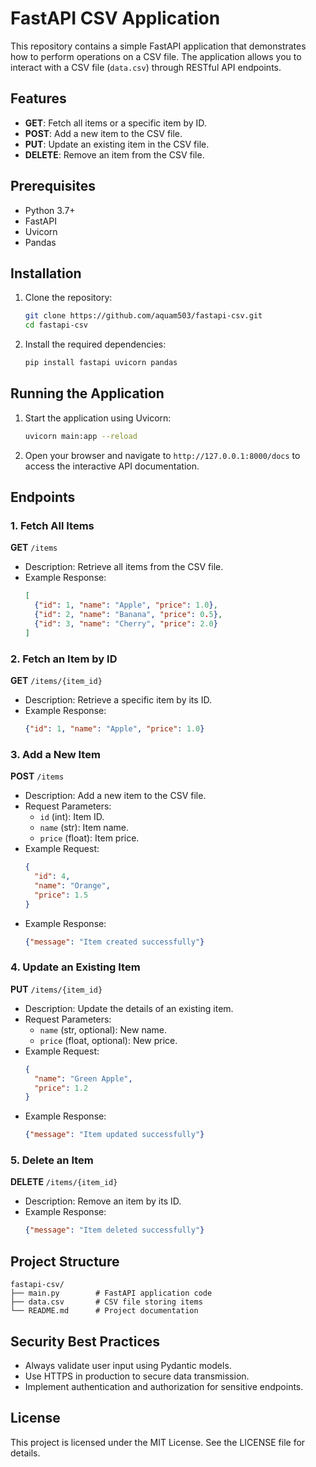 # FastAPI CSV Application

This repository contains a simple FastAPI application that demonstrates how to perform operations on a CSV file. The application allows you to interact with a CSV file (`data.csv`) through RESTful API endpoints.

## Features

- **GET**: Fetch all items or a specific item by ID.
- **POST**: Add a new item to the CSV file.
- **PUT**: Update an existing item in the CSV file.
- **DELETE**: Remove an item from the CSV file.

## Prerequisites

- Python 3.7+
- FastAPI
- Uvicorn
- Pandas

## Installation

1. Clone the repository:
   ```bash
   git clone https://github.com/aquam503/fastapi-csv.git
   cd fastapi-csv
   ```

2. Install the required dependencies:
   ```bash
   pip install fastapi uvicorn pandas
   ```


## Running the Application

1. Start the application using Uvicorn:
   ```bash
   uvicorn main:app --reload
   ```

2. Open your browser and navigate to `http://127.0.0.1:8000/docs` to access the interactive API documentation.

## Endpoints

### 1. Fetch All Items
**GET** `/items`
- Description: Retrieve all items from the CSV file.
- Example Response:
  ```json
  [
    {"id": 1, "name": "Apple", "price": 1.0},
    {"id": 2, "name": "Banana", "price": 0.5},
    {"id": 3, "name": "Cherry", "price": 2.0}
  ]
  ```

### 2. Fetch an Item by ID
**GET** `/items/{item_id}`
- Description: Retrieve a specific item by its ID.
- Example Response:
  ```json
  {"id": 1, "name": "Apple", "price": 1.0}
  ```

### 3. Add a New Item
**POST** `/items`
- Description: Add a new item to the CSV file.
- Request Parameters:
  - `id` (int): Item ID.
  - `name` (str): Item name.
  - `price` (float): Item price.
- Example Request:
  ```json
  {
    "id": 4,
    "name": "Orange",
    "price": 1.5
  }
  ```
- Example Response:
  ```json
  {"message": "Item created successfully"}
  ```

### 4. Update an Existing Item
**PUT** `/items/{item_id}`
- Description: Update the details of an existing item.
- Request Parameters:
  - `name` (str, optional): New name.
  - `price` (float, optional): New price.
- Example Request:
  ```json
  {
    "name": "Green Apple",
    "price": 1.2
  }
  ```
- Example Response:
  ```json
  {"message": "Item updated successfully"}
  ```

### 5. Delete an Item
**DELETE** `/items/{item_id}`
- Description: Remove an item by its ID.
- Example Response:
  ```json
  {"message": "Item deleted successfully"}
  ```

## Project Structure

```
fastapi-csv/
├── main.py        # FastAPI application code
├── data.csv       # CSV file storing items
└── README.md      # Project documentation
```

## Security Best Practices
- Always validate user input using Pydantic models.
- Use HTTPS in production to secure data transmission.
- Implement authentication and authorization for sensitive endpoints.

## License
This project is licensed under the MIT License. See the LICENSE file for details.
